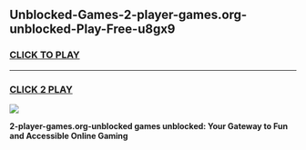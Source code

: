 
## Unblocked-Games-2-player-games.org-unblocked-Play-Free-u8gx9
<h3>
<a href="https://premium76.site?title=2-player-games.org-unblocked&ref=15A">CLICK TO PLAY</a></h3>
<hr>

<h3>
<a href="https://premium76.site?title=2-player-games.org-unblocked&ref=15A">CLICK 2 PLAY</a>
  
</h3>

<a href="https://premium76.site?title=2-player-games.org-unblocked&ref=15A"><img src="https://clearcache.store/games.png"></a>


**2-player-games.org-unblocked games unblocked: Your Gateway to Fun and Accessible Online Gaming**
